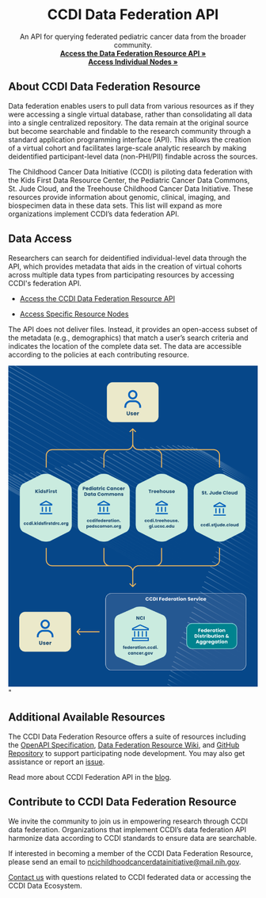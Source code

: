 <p align="center">
<p align="center">
  <h1 align="center">
  CCDI Data Federation API
  </h1>
</p>


<p align="center">
    An API for querying federated pediatric cancer data from the broader community.
    <br />
    <a href="https://cbiit.github.io/ccdi-federation-api-aggregation/"><strong> Access the Data Federation Resource API »</strong></a>
      <br /> <a href="https://cbiit.github.io/ccdi-federation-api-spec/"><strong>Access Individual Nodes »</strong></a>
<br>

## About CCDI Data Federation Resource
Data federation enables users to pull data from various resources as if they were accessing a single virtual database, rather than consolidating all data into a single centralized repository. The data remain at the original source but become searchable and findable to the research community through a standard application programming interface (API). This allows the creation of a virtual cohort and facilitates large-scale analytic research by making deidentified participant-level data (non-PHI/PII) findable across the sources.

The Childhood Cancer Data Initiative (CCDI) is piloting data federation with the Kids First Data Resource Center, the Pediatric Cancer Data Commons, St. Jude Cloud, and the Treehouse Childhood Cancer Data Initiative. These resources provide information about genomic, clinical, imaging, and biospecimen data in these data sets. This list will expand as more organizations implement CCDI’s data federation API.

## Data Access
Researchers can search for deidentified individual-level data through the API, which provides metadata that aids in the creation of virtual cohorts across multiple data types from participating resources by accessing CCDI's federation API.

- [Access the CCDI Data Federation Resource API](https://cbiit.github.io/ccdi-federation-api-aggregation/)

- [Access Specific Resource Nodes](https://cbiit.github.io/ccdi-federation-api-spec/)

The API does not deliver files. Instead, it provides an open-access subset of the metadata (e.g., demographics) that match a user’s search criteria and indicates the location of the complete data set. The data are accessible according to the policies at each contributing resource.
 

  ![image](https://github.com/CBIIT/ccdi-federation-api-spec/blob/rc-v1.1.0/docs/Federation_CCDI_Data_Access.5ddeaf97.png)"


## Additional Available Resources
The CCDI Data Federation Resource offers a suite of resources including the [OpenAPI Specification](https://cbiit.github.io/ccdi-federation-api-aggregation/swagger-aggr.yml), [Data Federation Resource Wiki](https://github.com/CBIIT/ccdi-federation-api-spec/wiki), and [GitHub Repository](https://github.com/CBIIT/ccdi-federation-api) to support participating node development. You may also get assistance or report an [issue](https://github.com/CBIIT/ccdi-federation-api-spec/issues/new/choose). 

Read more about CCDI Federation API in the [blog](https://cbiit.github.io/ccdi-federation-api/blog/09-25-2024-introducing-the-federation-api.html).

## Contribute to CCDI Data Federation Resource
We invite the community to join us in empowering research through CCDI data federation. Organizations that implement CCDI’s data federation API harmonize data according to CCDI standards to ensure data are searchable.

If interested in becoming a member of the CCDI Data Federation Resource, please send an email to <a href="mailto:ncichildhoodcancerdatainitiative@mail.nih.gov" target="_blank" rel="noopener noreferrer">ncichildhoodcancerdatainitiative@mail.nih.gov</a>. 

<a href="mailto:ncichildhoodcancerdatainitiative@mail.nih.gov" target="_blank" rel="noopener noreferrer">Contact us</a> with questions related to CCDI federated data or accessing the CCDI Data Ecosystem.
